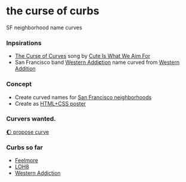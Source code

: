 # the curse of curbs
SF neighborhood name curves

### Inpsirations
- [The Curse of Curves](https://genius.com/Cute-is-what-we-aim-for-the-curse-of-curves-lyrics) song by [Cute Is What We Aim For](https://open.spotify.com/artist/7AsPubxWM5tfW4hTZEL3aP)
- San Francisco band [Western Addi<b>c</b>tion](https://westernaddiction.bandcamp.com) name curved from [Western Addition](https://en.wikipedia.org/wiki/Western_Addition,_San_Francisco)

### Concept
- Create curved names for [San Francisco neighborhoods](https://en.wikipedia.org/wiki/List_of_neighborhoods_in_San_Francisco)
- Create as [HTML+CSS poster](https://s9a.github.io/curbs)

### Curvers wanted.

[:moon: propose curve](../../issues/new)

### Curbs so far
- [Feelmore](../../issues/4)
- [LOH8](../../issues/7)
- [Western Addiction](../../issues/3)
